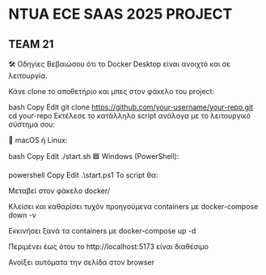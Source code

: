 # NTUA ECE SAAS 2025 PROJECT

## TEAM 21

🛠️ Οδηγίες
Βεβαιώσου ότι το Docker Desktop είναι ανοιχτό και σε λειτουργία.

Κάνε clone το αποθετήριο και μπες στον φάκελο του project:

bash
Copy
Edit
git clone https://github.com/your-username/your-repo.git
cd your-repo
Εκτέλεσε το κατάλληλο script ανάλογα με το λειτουργικό σύστημα σου:

🔵 macOS ή Linux:

bash
Copy
Edit
./start.sh
🟦 Windows (PowerShell):

powershell
Copy
Edit
.\start.ps1
Το script θα:

Μεταβεί στον φάκελο docker/

Κλείσει και καθαρίσει τυχόν προηγούμενα containers με docker-compose down -v

Εκκινήσει ξανά τα containers με docker-compose up -d

Περιμένει έως ότου το http://localhost:5173 είναι διαθέσιμο

Ανοίξει αυτόματα την σελίδα στον browser
